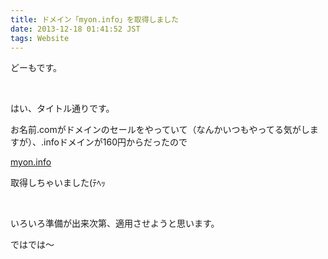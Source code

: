 ```yaml
---
title: ドメイン「myon.info」を取得しました
date: 2013-12-18 01:41:52 JST
tags: Website
---
```

どーもです。

&nbsp;

はい、タイトル通りです。

お名前.comがドメインのセールをやっていて（なんかいつもやってる気がしますが）、.infoドメインが160円からだったので

<span class="fontsize7"><a href="http://myon.info/">myon.info</a></span>

取得しちゃいました(ﾃﾍｯ

&nbsp;

いろいろ準備が出来次第、適用させようと思います。

ではでは〜